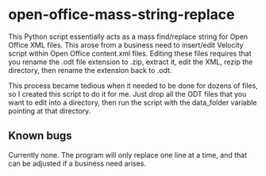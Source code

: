 # open-office-mass-string-replace

This Python script essentially acts as a mass find/replace string for Open Office XML files. This arose from a business need to insert/edit Velocity script within Open Office content.xml files. Editing these files requires that you rename the .odt file extension to .zip, extract it, edit the XML, rezip the directory, then rename the extension back to .odt. 

This process became tedious when it needed to be done for dozens of files, so I created this script to do it for me. Just drop all the ODT files that you want to edit into a directory, then run the script with the data_folder variable pointing at that directory.

## Known bugs
Currently none. The program will only replace one line at a time, and that can be adjusted if a business need arises.
